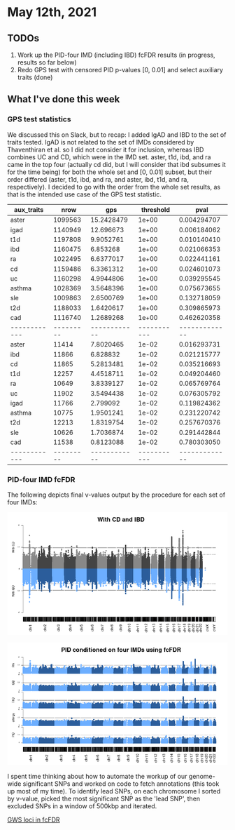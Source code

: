 # May 12th, 2021

## TODOs

1. Work up the PID-four IMD (including IBD) fcFDR results (in progress, results so far below)
2. Redo GPS test with censored PID p-values [0, 0.01] and select auxiliary traits (done)


## What I've done this week

### GPS test statistics

We discussed this on Slack, but to recap: I added IgAD and IBD to the set of traits tested. IgAD is not related to the set of IMDs considered by Thaventhiran et al. so I did not consider it for inclusion, whereas IBD combines UC and CD, which were in the IMD set. aster, t1d, ibd, and ra came in the top four (actually cd did, but I will consider that ibd subsumes it for the time being) for both the whole set and [0, 0.01] subset, but their order differed (aster, t1d, ibd, and ra, and aster, ibd, t1d, and ra, respectively). I decided to go with the order from the whole set results, as that is the intended use case of the GPS test statistic.

| aux_traits |    nrow |        gps | threshold |        pval |
|------------|---------|------------|-----------|-------------|
| aster      | 1099563 | 15.2428479 |     1e+00 | 0.004294707 |
| igad       | 1140949 |  12.696673 |     1e+00 | 0.006184062 |
| t1d        | 1197808 |  9.9052761 |     1e+00 | 0.010140410 |
| ibd        | 1160475 |   6.853268 |     1e+00 | 0.021066353 |
| ra         | 1022495 |  6.6377017 |     1e+00 | 0.022441161 |
| cd         | 1159486 |  6.3361312 |     1e+00 | 0.024601073 |
| uc         | 1160298 |  4.9944806 |     1e+00 | 0.039295545 |
| asthma     | 1028369 |  3.5648396 |     1e+00 | 0.075673655 |
| sle        | 1009863 |  2.6500769 |     1e+00 | 0.132718059 |
| t2d        | 1188033 |  1.6420617 |     1e+00 | 0.309865973 |
| cad        | 1116740 |  1.2689268 |     1e+00 | 0.462620358 |
|------------|---------|------------|-----------|-------------|
| aster      |   11414 |  7.8020465 |     1e-02 | 0.016293731 |
| ibd        |   11866 |   6.828832 |     1e-02 | 0.021215777 |
| cd         |   11865 |  5.2813481 |     1e-02 | 0.035216693 |
| t1d        |   12257 |  4.4518711 |     1e-02 | 0.049204460 |
| ra         |   10649 |  3.8339127 |     1e-02 | 0.065769764 |
| uc         |   11902 |  3.5494438 |     1e-02 | 0.076305792 |
| igad       |   11766 |   2.799092 |     1e-02 | 0.119824362 |
| asthma     |   10775 |  1.9501241 |     1e-02 | 0.231220742 |
| t2d        |   12213 |  1.8319754 |     1e-02 | 0.257670376 |
| sle        |   10626 |  1.7036874 |     1e-02 | 0.291442844 |
| cad        |   11538 |  0.8123088 |     1e-02 | 0.780303050 |
|------------|---------|------------|-----------|-------------|

### PID-four IMD fcFDR

The following depicts final v-values output by the procedure for each set of four IMDs:

![](/images/120521/ibd_vs_non_ibd.png)

![](/images/120521/pid_four_imd_small.png)

I spent time thinking about how to automate the workup of our genome-wide significant SNPs and worked on code to fetch annotations (this took up most of my time). To identify lead SNPs, on each chromosome I sorted by v-value, picked the most significant SNP as the 'lead SNP', then excluded SNPs in a window of 500kbp and iterated. 

[GWS loci in fcFDR](/entries/120521/gws_loci.html)

